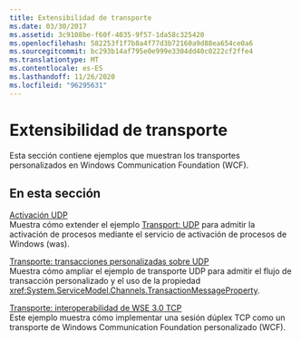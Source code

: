 ```yaml
---
title: Extensibilidad de transporte
ms.date: 03/30/2017
ms.assetid: 3c9108be-f60f-4035-9f57-1da58c325420
ms.openlocfilehash: 582253f1f7b8a4f77d3b72160a9d88ea654ce0a6
ms.sourcegitcommit: bc293b14af795e0e999e3304dd40c0222cf2ffe4
ms.translationtype: MT
ms.contentlocale: es-ES
ms.lasthandoff: 11/26/2020
ms.locfileid: "96295631"
---
```

# <a name="transport-extensibility"></a>Extensibilidad de transporte

Esta sección contiene ejemplos que muestran los transportes personalizados en Windows Communication Foundation (WCF).  
  
## <a name="in-this-section"></a>En esta sección  

 [Activación UDP](udp-activation.md)  
 Muestra cómo extender el ejemplo [Transport: UDP](transport-udp.md) para admitir la activación de procesos mediante el servicio de activación de procesos de Windows (was).  
  
 [Transporte: transacciones personalizadas sobre UDP](transport-custom-transactions-over-udp-sample.md)  
 Muestra cómo ampliar el ejemplo de transporte UDP para admitir el flujo de transacción personalizado y el uso de la propiedad <xref:System.ServiceModel.Channels.TransactionMessageProperty>.  
  
 [Transporte: interoperabilidad de WSE 3.0 TCP](transport-wse-3-0-tcp-interoperability.md)  
 Este ejemplo muestra cómo implementar una sesión dúplex TCP como un transporte de Windows Communication Foundation personalizado (WCF).
